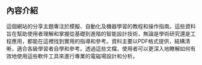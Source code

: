 內容介紹
---
這個網站的分享主題專注於模擬、自動化及機器學習的教程和操作指南。這些資料旨在幫助使用者理解和掌握從基礎到進階的智能設計技術，無論是學術研究還是工程應用，都能在這裡找到實用的指導和參考。資料主要以PDF格式提供，結構清晰，適合各級學習者自學和參考。透過這些文檔，使用者可以更深入地瞭解如何有效地使用這些軟件工具來進行專業的電磁場設計和分析。
